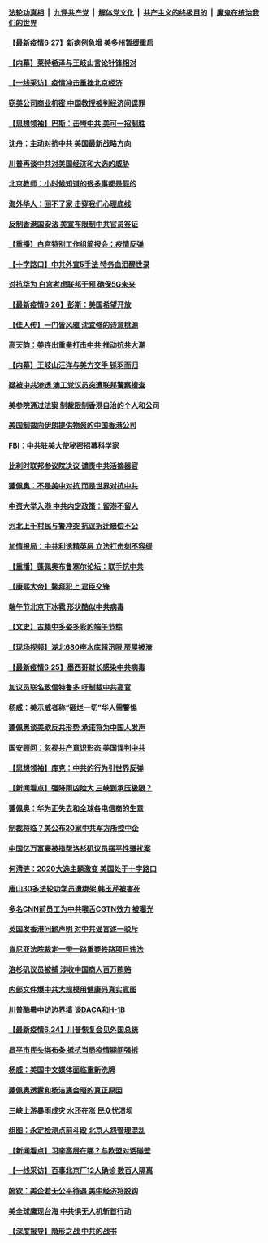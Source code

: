 

####  [法轮功真相](../../../../basic/blob/master/README.md?t=06271731) &nbsp;|&nbsp; [九评共产党](../../../../9ping.md/blob/master/README.md?t=06271731) &nbsp;|&nbsp; [解体党文化](../../../../jtdwh.md/blob/master/README.md?t=06271731)  &nbsp;|&nbsp; [共产主义的终极目的](../../../../gczydzjmd.md/blob/master/README.md?t=06271731) &nbsp;|&nbsp; [魔鬼在统治我们的世界](../../../../mgztzwmdsj.md/blob/master/README.md?t=06271731) 

#### [【最新疫情6·27】新病例急增 美多州暂缓重启](../pages/nf4514/n12215389.md?t=06271731) 

#### [【内幕】莱特希泽与王岐山言论针锋相对](../pages/nf4514/n12212986.md?t=06271731) 

#### [【一线采访】疫情冲击重挫北京经济](../pages/nf4514/n12215313.md?t=06271731) 

#### [窃美公司商业机密 中国教授被判经济间谍罪](../pages/nf4514/n12215195.md?t=06271731) 

#### [【思想领袖】巴斯：击垮中共 美可一招制胜](../pages/nf4514/n12033990.md?t=06271731) 

#### [沈舟：主动对抗中共 美国最新战略方向](../pages/nf4514/n12215183.md?t=06271731) 

#### [川普再谈中共对美国经济和大选的威胁](../pages/nf4514/n12214917.md?t=06271731) 

#### [北京教师：小时候知道的很多事都是假的](../pages/nf4514/n12133812.md?t=06271731) 

#### [海外华人：回不了家 击穿我们心理底线](../pages/nf4514/n12214603.md?t=06271731) 

#### [反制香港国安法 美宣布限制中共官员签证](../pages/nf4514/n12214505.md?t=06271731) 

#### [【重播】白宫特别工作组简报会：疫情反弹](../pages/nf4514/n12214278.md?t=06271731) 

#### [【十字路口】中共外宣5手法 特务血泪醒世录](../pages/nf4514/n12212915.md?t=06271731) 

#### [对抗华为 白宫考虑联邦干预 确保5G未来](../pages/nf4514/n12214112.md?t=06271731) 

#### [【最新疫情6·26】彭斯：美国希望开放](../pages/nf4514/n12213008.md?t=06271731) 

#### [【佳人传】一门皆风雅 沈宜修的诗意桃源](../pages/nf4514/n12204829.md?t=06271731) 

#### [高天韵：美连出重拳打击中共 推动抗共大潮](../pages/nf4514/n12213368.md?t=06271731) 

#### [【内幕】王岐山汪洋与美方交手 铩羽而归](../pages/nf4514/n12212964.md?t=06271731) 

#### [疑被中共渗透 澳工党议员突遭联邦警察搜查](../pages/nf4514/n12213367.md?t=06271731) 

#### [美参院通过法案 制裁限制香港自治的个人和公司](../pages/nf4514/n12212374.md?t=06271731) 

#### [美国制裁向伊朗提供物资的中国香港公司](../pages/nf4514/n12212790.md?t=06271731) 

#### [FBI：中共驻美大使秘密招募科学家](../pages/nf4514/n12212753.md?t=06271731) 

#### [比利时联邦参议院决议 谴责中共活摘器官](../pages/nf4514/n12212777.md?t=06271731) 

#### [蓬佩奥：不是美中对抗 而是世界对抗中共](../pages/nf4514/n12212375.md?t=06271731) 

#### [中资大举入港 中共内定政策：留港不留人](../pages/nf4514/n12212567.md?t=06271731) 

#### [河北上千村民与警冲突 抗议拆迁赔偿不公](../pages/nf4514/n12212312.md?t=06271731) 

#### [加情报局：中共利诱精英层 立法打击刻不容缓](../pages/nf4514/n12211093.md?t=06271731) 

#### [【重播】蓬佩奥布鲁塞尔论坛：联手抗中共](../pages/nf4514/n12211937.md?t=06271731) 

#### [【康熙大帝】鳌拜犯上 君臣交锋](../pages/nf4514/n12131668.md?t=06271731) 

#### [端午节北京下冰雹 形状酷似中共病毒](../pages/nf4514/n12211676.md?t=06271731) 

#### [【文史】古籍中多姿多彩的端午节粽](../pages/nf4514/n12183964.md?t=06271731) 

#### [【现场视频】湖北680座水库超汛限 房屋被淹](../pages/nf4514/n12211217.md?t=06271731) 

#### [【最新疫情6·25】墨西哥财长感染中共病毒](../pages/nf4514/n12210649.md?t=06271731) 

#### [加议员联名致信特鲁多 吁制裁中共高官](../pages/nf4514/n12211291.md?t=06271731) 

#### [杨威：美示威者称“砸烂一切”华人需警惕](../pages/nf4514/n12210625.md?t=06271731) 

#### [蓬佩奥谈美欧反共形势 承诺将为中国人发声](../pages/nf4514/n12210798.md?t=06271731) 

#### [国安顾问：忽视共产意识形态 美国误判中共](../pages/nf4514/n12210262.md?t=06271731) 

#### [【思想领袖】库克：中共的行为引世界反弹](../pages/nf4514/n11936121.md?t=06271731) 

#### [【新闻看点】强降雨凶险大 三峡到承压极限？](../pages/nf4514/n12210002.md?t=06271731) 

#### [蓬佩奥：华为正失去和全球各电信商的生意](../pages/nf4514/n12210172.md?t=06271731) 

#### [制裁将临？美公布20家中共军方所控中企](../pages/nf4514/n12210247.md?t=06271731) 

#### [中国亿万富豪被指帮洛杉矶议员摆平性骚扰案](../pages/nf4514/n12147538.md?t=06271731) 

#### [何清涟：2020大选主题激变 美国处于十字路口](../pages/nf4514/n12210464.md?t=06271731) 

#### [唐山30多法轮功学员遭绑架 韩玉芹被害死](../pages/nf4514/n12209162.md?t=06271731) 

#### [多名CNN前员工为中共喉舌CGTN效力 被曝光](../pages/nf4514/n12209805.md?t=06271731) 

#### [英国发香港问题声明 对中共谣言逐一驳斥](../pages/nf4514/n12209623.md?t=06271731) 

#### [肯尼亚法院裁定一带一路重要铁路项目违法](../pages/nf4514/n12209842.md?t=06271731) 

#### [洛杉矶议员被捕 涉收中国商人百万贿赂](../pages/nf4514/n12208037.md?t=06271731) 

#### [内部文件爆中共大规模用健康码真实意图](../pages/nf4514/n12209286.md?t=06271731) 

#### [川普酷暑中访边界墙 谈DACA和H-1B](../pages/nf4514/n12209551.md?t=06271731) 

#### [【最新疫情6.24】川普恢复会见外国总统](../pages/nf4514/n12207866.md?t=06271731) 

#### [昌平市民头绑布条 抵抗当局疫情期间强拆](../pages/nf4514/n12208268.md?t=06271731) 

#### [杨威：美国中文媒体面临重新洗牌](../pages/nf4514/n12208121.md?t=06271731) 

#### [蓬佩奥透露和杨洁篪会晤的真正原因](../pages/nf4514/n12208086.md?t=06271731) 

#### [三峡上游暴雨成灾 水还在涨 民众忧溃坝](../pages/nf4514/n12207926.md?t=06271731) 

#### [组图：永定检测点前斗殴 北京人怨管理混乱](../pages/nf4514/n12207391.md?t=06271731) 

#### [【新闻看点】习李高层在哪？与欧盟对话碰壁](../pages/nf4514/n12207971.md?t=06271731) 

#### [【一线采访】百事北京厂12人确诊 数百人隔离](../pages/nf4514/n12207661.md?t=06271731) 

#### [姆钦：美企若无公平待遇 美中经济将脱钩](../pages/nf4514/n12207735.md?t=06271731) 

#### [美全球鹰现台海 中共惧无人机斩首行动](../pages/nf4514/n12207763.md?t=06271731) 

#### [【深度报导】隐形之战 中共的战书](../pages/nf4514/n12200980.md?t=06271731) 

